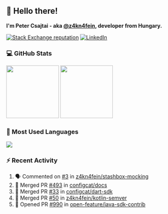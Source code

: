 ## 👋 Hello there!

**I'm Peter Csajtai - aka [@z4kn4fein](https://github.com/z4kn4fein), developer from Hungary.**

[![Stack Exchange reputation](https://img.shields.io/stackexchange/stackoverflow/r/8700582?color=orange&label=reputation&logo=stackoverflow&style=for-the-badge)](https://stackoverflow.com/users/8700582)
[![LinkedIn](https://img.shields.io/badge/linkedin-%230077B5.svg?style=for-the-badge&logo=linkedin&logoColor=white)](https://www.linkedin.com/in/csajtai-p%C3%A9ter-45395341/)

### 💻 GitHub Stats

<div>
  <img height="140px" src="https://github-readme-stats-pcsajtai.vercel.app/api?username=z4kn4fein&show_icons=true&hide_border=true&count_private=true&custom_title=Stats&theme=dracula&line_height=24&hide_title=true">
  <img height="140px" src="https://streak-stats.demolab.com?user=z4kn4fein&theme=dracula&hide_border=true">
  
</div>

### :toolbox: Most Used Languages

<img src="https://github-readme-stats-pcsajtai.vercel.app/api/top-langs/?username=z4kn4fein&theme=dracula&hide_border=true&layout=compact&langs_count=8&hide_title=true">

### :zap: Recent Activity

<!--START_SECTION:activity-->
1. 🗣 Commented on [#3](https://github.com/z4kn4fein/stashbox-mocking/issues/3#issuecomment-2388375803) in [z4kn4fein/stashbox-mocking](https://github.com/z4kn4fein/stashbox-mocking)
2. 🎉 Merged PR [#493](https://github.com/configcat/docs/pull/493) in [configcat/docs](https://github.com/configcat/docs)
3. 🎉 Merged PR [#33](https://github.com/configcat/dart-sdk/pull/33) in [configcat/dart-sdk](https://github.com/configcat/dart-sdk)
4. 🎉 Merged PR [#50](https://github.com/z4kn4fein/kotlin-semver/pull/50) in [z4kn4fein/kotlin-semver](https://github.com/z4kn4fein/kotlin-semver)
5. 💪 Opened PR [#990](https://github.com/open-feature/java-sdk-contrib/pull/990) in [open-feature/java-sdk-contrib](https://github.com/open-feature/java-sdk-contrib)
<!--END_SECTION:activity-->

